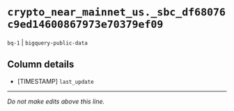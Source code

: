 # `crypto_near_mainnet_us._sbc_df68076c9ed14600867973e70379ef09`
`bq-1` | `bigquery-public-data`

## Column details
* [TIMESTAMP] `last_update`

-------------------------------------------------------------------------------
*Do not make edits above this line.*
